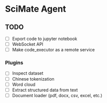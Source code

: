 # SciMate Agent

## TODO

- [ ] Export code to jupyter notebook
- [ ] WebSocket API
- [ ] Make code_executor as a remote service

### Plugins

- [ ] Inspect dataset
- [ ] Chinese tokenization
- [ ] Word cloud
- [ ] Extract structured data from text
- [ ] Document loader (pdf, docx, csv, excel, etc.)
